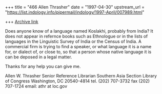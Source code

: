 +++
title = "466 Allen Thrasher"
date = "1997-04-30"
upstream_url = "https://list.indology.info/pipermail/indology/1997-April/007989.html"

+++
[Archive link](https://list.indology.info/pipermail/indology/1997-April/007989.html)

Does anyone know of a language named Koslakhi, probably from India?  It
does not appear in refernce books such as Ethnologue or in the lists of
languages in the Linguistic Survey of India or the Census of India.  A
commercial firm is trying to find a speaker, or what language it is a name
for, or dialect of, or close to, so that a person whose native language it
is can be deposed in a legal matter.


Thanks for any help you can give me.

Allen W. Thrasher
Senior Reference Librarian
Southern Asia Section
Library of Congress
Washington, DC 20540-4814
tel. (202) 707-3732
fax  (202) 707-1724
email: athr at loc.gov





